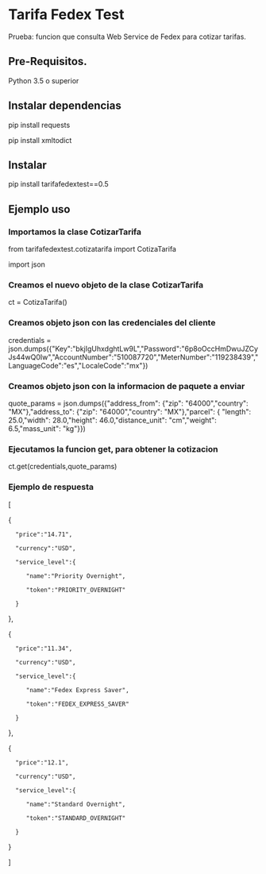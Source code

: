 # Tarifa Fedex Test

Prueba: funcion que consulta Web Service de Fedex para cotizar tarifas.



## Pre-Requisitos.

Python 3.5 o superior



## Instalar dependencias

pip install requests

pip install xmltodict




## Instalar

pip install tarifafedextest==0.5



## Ejemplo uso

### Importamos la clase CotizarTarifa

from tarifafedextest.cotizatarifa import CotizaTarifa

import json



### Creamos el nuevo objeto de la clase CotizarTarifa

ct = CotizaTarifa()



### Creamos objeto json con las credenciales del cliente

credentials = json.dumps({"Key":"bkjIgUhxdghtLw9L","Password":"6p8oOccHmDwuJZCyJs44wQ0Iw","AccountNumber":"510087720","MeterNumber":"119238439","LanguageCode":"es","LocaleCode":"mx"})



### Creamos objeto json con la informacion de paquete a enviar

quote_params = json.dumps({"address_from": {"zip": "64000","country": "MX"},"address_to": {"zip": "64000","country": "MX"},"parcel": {       "length": 25.0,"width": 28.0,"height": 46.0,"distance_unit": "cm","weight": 6.5,"mass_unit": "kg"}})



### Ejecutamos la funcion get, para obtener la cotizacion

ct.get(credentials,quote_params)



### Ejemplo de respuesta

 [

   {

      "price":"14.71",

      "currency":"USD",

      "service_level":{

         "name":"Priority Overnight",

         "token":"PRIORITY_OVERNIGHT"

      }

   },

   {

      "price":"11.34",

      "currency":"USD",

      "service_level":{

         "name":"Fedex Express Saver",

         "token":"FEDEX_EXPRESS_SAVER"

      }

   },

   {

      "price":"12.1",

      "currency":"USD",

      "service_level":{

         "name":"Standard Overnight",

         "token":"STANDARD_OVERNIGHT"

      }

   }

 ]
